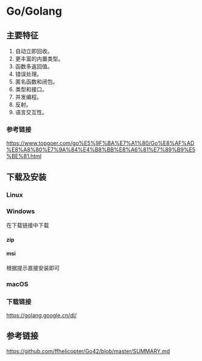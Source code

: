 # Go/Golang

## 主要特征

1. 自动立即回收。
2. 更丰富的内置类型。
3. 函数多返回值。
4. 错误处理。
5. 匿名函数和闭包。
6. 类型和接口。
7. 并发编程。
8. 反射。
9. 语言交互性。

### 参考链接

https://www.topgoer.com/go%E5%9F%BA%E7%A1%80/Go%E8%AF%AD%E8%A8%80%E7%9A%84%E4%B8%BB%E8%A6%81%E7%89%B9%E5%BE%81.html

## 下载及安装

### Linux

### Windows

在下载链接中下载

#### zip

#### msi

根据提示直接安装即可

### macOS

### 下载链接

https://golang.google.cn/dl/

## 参考链接
https://github.com/ffhelicopter/Go42/blob/master/SUMMARY.md
